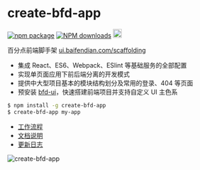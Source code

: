 # create-bfd-app

[![npm package](https://img.shields.io/npm/v/create-bfd-app.svg)](https://www.npmjs.org/package/create-bfd-app)
[![NPM downloads](http://img.shields.io/npm/dm/create-bfd-app.svg)](https://npmjs.org/package/create-bfd-app)
<a href="https://github.com/baifendian/create-bfd-app" target="_blank">
  <img src="https://a248.e.akamai.net/assets.github.com/images/icons/emoji/octocat.png" width="20" height="20">
</a>

百分点前端脚手架 [ui.baifendian.com/scaffolding](http://ui.baifendian.com/scaffolding)

- 集成 React、ES6、Webpack、ESlint 等基础服务的全部配置
- 实现单页面应用下前后端分离的开发模式
- 提供中大型项目基本的模块结构划分及常用的登录、404 等页面
- 预安装 [bfd-ui](https://github.com/baifendian/create-bfd-app)，快速搭建前端项目并支持自定义 UI 主色系

```sh
$ npm install -g create-bfd-app
$ create-bfd-app my-app
```

- [工作流程](http://ui.baifendian.com/scaffolding/workflow)
- [文档说明](http://ui.baifendian.com/scaffolding/docs)
- [更新日志](http://ui.baifendian.com/scaffolding/changelog)

<img 
  style="max-width: 100%;"
  src="https://cdn.rawgit.com/baifendian/create-bfd-app/master/screenshot.png" 
  alt="create-bfd-app"
/>